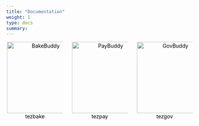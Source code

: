 ```yaml
---
title: "Documentation"
weight: 1
type: docs
summary:
---
```


<style>
	.grid {
		display: grid;
		grid-template-columns: auto auto auto;
		grid-column-gap: 20px
	}

	.grid a {
		color: black;
		text-align: center;
	}

	.grid img {
		max-width: 150px;
		min-width: 40px;
		width: 20vw
	}
</style>

<div class="grid" align="center" >
  <a href="tezbake/" >
	<div style="display: inline-block">
		<img src="/bakebuddy.png" alt="BakeBuddy"/>
		<div>tezbake</div>
	</div>
  </a>
  <a href="tezpay/" >
	<div style="display: inline-block">
		<img src="/paybuddy.png" alt="PayBuddy"/>
		<div>tezpay</div>
	</div>
  </a>
  <a href="tezgov/" >
	<div style="display: inline-block">
		<img src="/govbuddy.png" alt="GovBuddy"/>
		<div >tezgov</div>
	</div>
  </a>
</div>